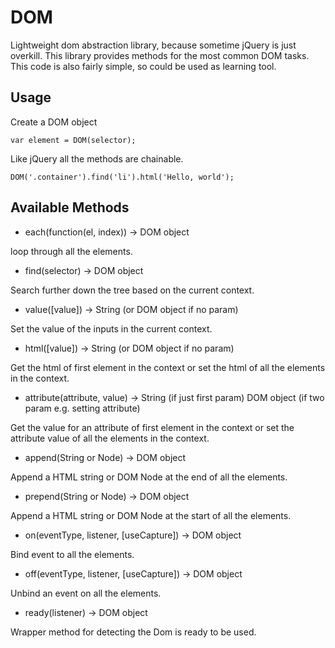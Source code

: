 # DOM
Lightweight dom abstraction library, because sometime jQuery is just overkill. This library provides methods for the most common DOM tasks.
This code is also fairly simple, so could be used as learning tool. 

## Usage

Create a DOM object
```
var element = DOM(selector);
```

Like jQuery all the methods are chainable.

```
DOM('.container').find('li').html('Hello, world');
```

## Available Methods
- each(function(el, index)) -> DOM object

loop through all the elements.

- find(selector) -> DOM object

Search further down the tree based on the current context.

- value([value]) -> String (or DOM object if no param)

Set the value of the inputs in the current context.

- html([value]) -> String (or DOM object if no param)

Get the html of first element in the context or set the html of all the elements in the context.

- attribute(attribute, value) -> String (if just first param) DOM object (if two param e.g. setting attribute)

 Get the value for an attribute of first element in the context or set the attribute value of all the elements in the context.

- append(String or Node) -> DOM object

Append a HTML string or DOM Node at the end of all the elements.

- prepend(String or Node) -> DOM object

Append a HTML string or DOM Node at the start of all the elements.

- on(eventType, listener, [useCapture]) -> DOM object

Bind event to all the elements.

- off(eventType, listener, [useCapture]) -> DOM object

Unbind an event on all the elements.

- ready(listener) -> DOM object

Wrapper method for detecting the Dom is ready to be used.